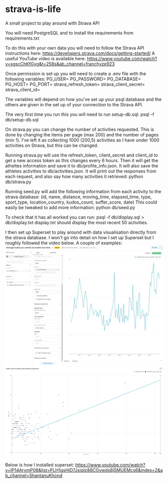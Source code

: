# strava-is-life

A small project to play around with Strava API

You will need PostgreSQL and to install the requirements from requirements.txt

To do this with your own data you will need to follow the Strava API instructions here:
https://developers.strava.com/docs/getting-started/
A useful YouTube video is available here:
https://www.youtube.com/watch?v=sgscChKfGyg&t=258s&ab_channel=franchyze923

Once permission is set up you will need to create a .env file with the following variables:
PG_USER=
PG_PASSWORD=
PG_DATABASE=
PG_HOST=
PG_PORT=
strava_refresh_token=
strava_client_secret=
strava_client_id=

The variables will depend on how you've set up your psql database and the others are given in the set up of
your connection to the Strava API.

The very first time you run this you will need to run setup-db.sql:
psql -f db/setup-db.sql

On strava.py you can change the number of activities requested. This is done by changing the items per page (max 200)
and the number of pages (min 1). I've left it as collecting 1000 (200,5) activities as I have under 1000 activities
on Strava, but this can be changed.

Running strava.py will use the refresh_token, client_secret and client_id to get a new access token as this changes
every 6 hours. Then it will get the atheltes information and save it to db/profile_info.json. It will also save the
athletes activities to db/activities.json. It will print out the responses from each request, and also say how many
activities it retrieved:
python db/strava.py

Running seed.py will add the following information from each activity to the strava database:
(id, name, distance, moving_time, elapsed_time, type, sport_type, location_country, kudos_count, suffer_score, date)
This could easily be tweaked to add more information:
python db/seed.py

To check that it has all worked you can run:
psql -f db/display.sql > db/display.txt
display.txt should display the most recent 50 activities.

I then set up Superset to play around with data visualisation directly from the strava database.
I won't go into detail on how I set up Superset but I roughly followed the video below.
A couple of examples:
![alt text](average_kudos_by_month_per_activity.png)
![alt text](suffer_score_vs_kudos_count.png)

Below is how I installed superset:
https://www.youtube.com/watch?v=IP14ArymP08&list=PLH1gsHiD7JxiqIz88CGywds8jSMUEMcs6&index=2&ab_channel=ShantanuKhond


